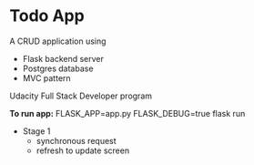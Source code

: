 # Todo App
A CRUD application using
* Flask backend server
* Postgres database
* MVC pattern

Udacity Full Stack Developer program

**To run app:**
    FLASK_APP=app.py FLASK_DEBUG=true flask run

* Stage 1
    * synchronous request
    * refresh to update screen
